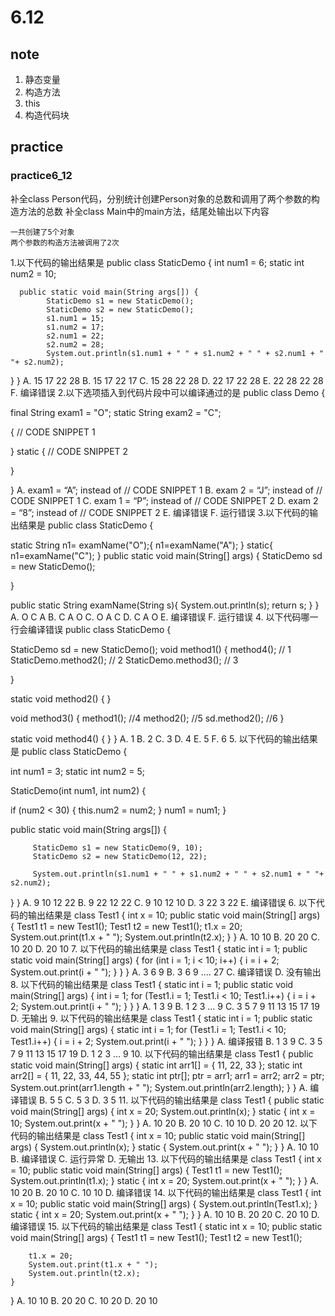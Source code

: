 # 6.12
## note
1. 静态变量
2. 构造方法
3. this
4. 构造代码块

## practice
### practice6_12
补全class Person代码，分别统计创建Person对象的总数和调用了两个参数的构造方法的总数 补全class Main中的main方法，结尾处输出以下内容
```
一共创建了5个对象
两个参数的构造方法被调用了2次
```

1.以下代码的输出结果是
public class StaticDemo {
            int num1 = 6;
            static int num2 = 10;
 
      public static void main(String args[]) {
            StaticDemo s1 = new StaticDemo();
            StaticDemo s2 = new StaticDemo();
            s1.num1 = 15;
            s1.num2 = 17;
            s2.num1 = 22;
            s2.num2 = 28;
            System.out.println(s1.num1 + " " + s1.num2 + " " + s2.num1 + " "+ s2.num2);
 
   }
}
A. 15 17 22 28
B. 15 17 22 17
C. 15 28 22 28
D. 22 17 22 28
E. 22 28 22 28
F. 编译错误
2.以下选项插入到代码片段中可以编译通过的是
public class Demo {
 
final String exam1 = "O";
static String exam2 = "C";
 
{
// CODE SNIPPET 1
  
}
static {
// CODE SNIPPET 2
  
}
 
}
A. exam1 = “A”; instead of // CODE SNIPPET 1
B. exam 2 = “J”; instead of // CODE SNIPPET 1
C. exam 1 = “P”; instead of // CODE SNIPPET 2
D. exam 2 = “8”; instead of // CODE SNIPPET 2
E. 编译错误
F. 运行错误
3.以下代码的输出结果是
public class StaticDemo {
 
static String n1= examName("O");{
     n1=examName("A");
  }
static{
      n1=examName("C");
}
 public static void main(String[] args) {
           StaticDemo sd = new StaticDemo();
 
  }
 
public static String examName(String s){
          System.out.println(s);
        return s;
   }
}
A. O C A
B. C A O
C. O A C
D. C A O
E. 编译错误
F. 运行错误
4. 以下代码哪一行会编译错误
public class StaticDemo {
 
StaticDemo sd = new StaticDemo();
void method1() {
   method4();  // 1
   StaticDemo.method2(); // 2
   StaticDemo.method3(); // 3
 
}
 
  static void method2() {
 }
 
  void method3() {
   method1(); //4
   method2(); //5
   sd.method2(); //6
}
 
   static void method4() {
   }
}
A. 1
B. 2
C. 3
D. 4
E. 5
F. 6
5. 以下代码的输出结果是
public class StaticDemo {
 
int num1 = 3;
static int num2 = 5;
 
StaticDemo(int num1, int num2) {
 
   if (num2 < 30) {
    this.num2 = num2;
   }
     num1 = num1;
}
 
  public static void main(String args[]) {
 
         StaticDemo s1 = new StaticDemo(9, 10);
         StaticDemo s2 = new StaticDemo(12, 22);
 
         System.out.println(s1.num1 + " " + s1.num2 + " " + s2.num1 + " "+ s2.num2);
 
  }
}
A. 9 10 12 22
B. 9 22 12 22
C. 9 10 12 10
D. 3 22 3 22
E. 编译错误
6. 以下代码的输出结果是
class Test1 { 
    int x = 10; 
public static void main(String[] args) 
    { 
        Test1 t1 = new Test1(); 
        Test1 t2 = new Test1(); 
        t1.x = 20; 
        System.out.print(t1.x + " "); 
        System.out.println(t2.x); 
    } 
} 
A. 10 10
B. 20 20
C. 10 20
D. 20 10
7. 以下代码的输出结果是
class Test1 { 
	static int i = 1; 
public static void main(String[] args) 
	{ 
		for (int i = 1; i < 10; i++) { 
			i = i + 2; 
			System.out.print(i + " "); 
		} 
	} 
} 
A. 3 6 9
B. 3 6 9 …. 27
C. 编译错误
D. 没有输出
8. 以下代码的输出结果是
class Test1 { 
    static int i = 1; 
public static void main(String[] args) 
    { 
        int i = 1; 
        for (Test1.i = 1; Test1.i < 10; Test1.i++) { 
            i = i + 2; 
            System.out.print(i + " "); 
        } 
    } 
} 
A. 1 3 9
B. 1 2 3 … 9
C. 3 5 7 9 11 13 15 17 19
D. 无输出
9. 以下代码的输出结果是
class Test1 { 
    static int i = 1; 
public static void main(String[] args) 
    { 
        static int i = 1; 
        for (Test1.i = 1; Test1.i < 10; Test1.i++) { 
            i = i + 2; 
            System.out.print(i + " "); 
        } 
    } 
} 
A. 编译报错
B. 1 3 9
C. 3 5 7 9 11 13 15 17 19
D. 1 2 3 … 9
10. 以下代码的输出结果是
class Test1 { 
public static void main(String[] args) 
    { 
        static int arr1[] = { 11, 22, 33 }; 
        static int arr2[] = { 11, 22, 33, 44, 55 }; 
        static int ptr[]; 
        ptr = arr1; 
        arr1 = arr2; 
        arr2 = ptr; 
        System.out.print(arr1.length + " "); 
        System.out.println(arr2.length); 
    } 
} 
A. 编译错误
B. 5 5
C. 5 3
D. 3 5
11. 以下代码的输出结果是
class Test1 { 
public static void main(String[] args) { 
        int x = 20; 
        System.out.println(x); 
    } 
    static
    { 
        int x = 10; 
        System.out.print(x + " "); 
    } 
} 
A. 10 20
B. 20 10
C. 10 10
D. 20 20
12. 以下代码的输出结果是
class Test1 { 
    int x = 10; 
public
    static void main(String[] args) 
    { 
        System.out.println(x); 
    } 
    static
    { 
        System.out.print(x + " "); 
    } 
} 
A. 10 10
B. 编译错误
C. 运行异常
D. 无输出
13. 以下代码的输出结果是
class Test1 { 
    int x = 10; 
public
    static void main(String[] args) 
    { 
        Test1 t1 = new Test1(); 
        System.out.println(t1.x); 
    } 
    static
    { 
        int x = 20; 
        System.out.print(x + " "); 
    } 
} 
A. 10 20
B. 20 10
C. 10 10
D. 编译错误
14. 以下代码的输出结果是
class Test1 { 
    int x = 10; 
public
    static void main(String[] args) 
    { 
        System.out.println(Test1.x); 
    } 
    static
    { 
        int x = 20; 
        System.out.print(x + " "); 
    } 
} 
A. 10 10
B. 20 20
C. 20 10
D. 编译错误
15. 以下代码的输出结果是
class Test1 { 
    static int x = 10; 
public
    static void main(String[] args) 
    { 
        Test1 t1 = new Test1(); 
        Test1 t2 = new Test1(); 
  
        t1.x = 20; 
        System.out.print(t1.x + " "); 
        System.out.println(t2.x); 
    } 
} 
A. 10 10
B. 20 20
C. 10 20
D. 20 10



